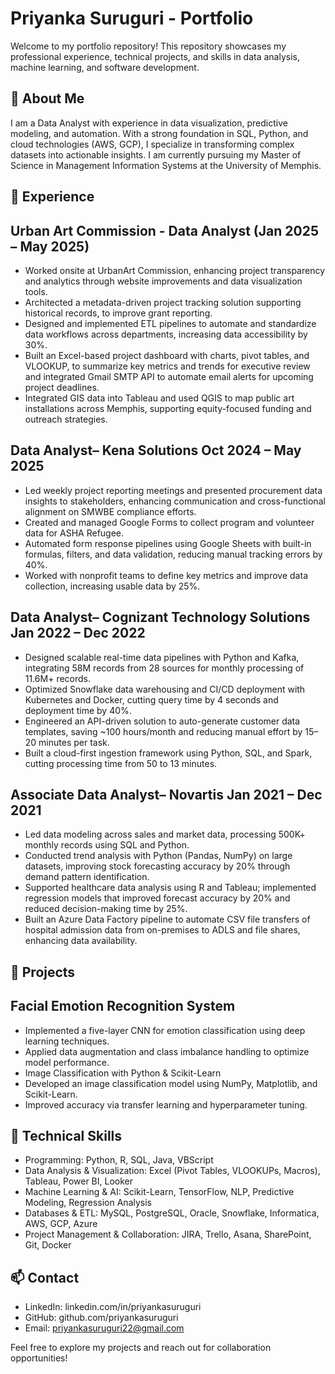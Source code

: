 # Priyanka Suruguri - Portfolio
Welcome to my portfolio repository! This repository showcases my professional experience, technical projects, and skills in data analysis, machine learning, and software development.

## 📌 About Me
I am a Data Analyst with experience in data visualization, predictive modeling, and automation. With a strong foundation in SQL, Python, and cloud technologies (AWS, GCP), I specialize in transforming complex datasets into actionable insights. I am currently pursuing my Master of Science in Management Information Systems at the University of Memphis.

## 💼 Experience
## Urban Art Commission - Data Analyst (Jan 2025 – May 2025)
- Worked onsite at UrbanArt Commission, enhancing project transparency and analytics through website improvements and data visualization tools.
- Architected a metadata-driven project tracking solution supporting historical records, to improve grant reporting.
- Designed and implemented ETL pipelines to automate and standardize data workflows across departments, increasing data accessibility by 30%.
- Built an Excel-based project dashboard with charts, pivot tables, and VLOOKUP, to summarize key metrics and trends for executive review and integrated Gmail SMTP API to automate email alerts for upcoming project deadlines.
- Integrated GIS data into Tableau and used QGIS to map public art installations across Memphis, supporting equity-focused funding and outreach strategies.

## Data Analyst– Kena Solutions Oct 2024 – May 2025
- Led weekly project reporting meetings and presented procurement data insights to stakeholders, enhancing communication and cross-functional alignment on SMWBE compliance efforts.
- Created and managed Google Forms to collect program and volunteer data for ASHA Refugee.
- Automated form response pipelines using Google Sheets with built-in formulas, filters, and data validation, reducing manual tracking errors by 40%.
- Worked with nonprofit teams to define key metrics and improve data collection, increasing usable data by 25%.

## Data Analyst– Cognizant Technology Solutions Jan 2022 – Dec 2022
- Designed scalable real-time data pipelines with Python and Kafka, integrating 58M records from 28 sources for monthly processing of 11.6M+ records.
- Optimized Snowflake data warehousing and CI/CD deployment with Kubernetes and Docker, cutting query time by 4 seconds and deployment time by 40%.
- Engineered an API-driven solution to auto-generate customer data templates, saving ~100 hours/month and reducing manual effort by 15–20 minutes per task.
- Built a cloud-first ingestion framework using Python, SQL, and Spark, cutting processing time from 50 to 13 minutes.

## Associate Data Analyst– Novartis Jan 2021 – Dec 2021
- Led data modeling across sales and market data, processing 500K+ monthly records using SQL and Python.
- Conducted trend analysis with Python (Pandas, NumPy) on large datasets, improving stock forecasting accuracy by 20% through demand pattern identification.
- Supported healthcare data analysis using R and Tableau; implemented regression models that improved forecast accuracy by 20% and reduced decision-making time by 25%.
- Built an Azure Data Factory pipeline to automate CSV file transfers of hospital admission data from on-premises to ADLS and file shares, enhancing data availability.

## 🚀 Projects

## Facial Emotion Recognition System
- Implemented a five-layer CNN for emotion classification using deep learning techniques.
- Applied data augmentation and class imbalance handling to optimize model performance.
- Image Classification with Python & Scikit-Learn
- Developed an image classification model using NumPy, Matplotlib, and Scikit-Learn.
- Improved accuracy via transfer learning and hyperparameter tuning.

## 🔧 Technical Skills
- Programming: Python, R, SQL, Java, VBScript
- Data Analysis & Visualization: Excel (Pivot Tables, VLOOKUPs, Macros), Tableau, Power BI, Looker
- Machine Learning & AI: Scikit-Learn, TensorFlow, NLP, Predictive Modeling, Regression Analysis
- Databases & ETL: MySQL, PostgreSQL, Oracle, Snowflake, Informatica, AWS, GCP, Azure
- Project Management & Collaboration: JIRA, Trello, Asana, SharePoint, Git, Docker

## 📫 Contact
- LinkedIn: linkedin.com/in/priyankasuruguri
- GitHub: github.com/priyankasuruguri
- Email: priyankasuruguri22@gmail.com

Feel free to explore my projects and reach out for collaboration opportunities!


